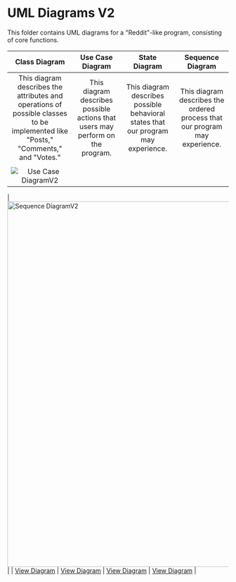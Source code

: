 # UML Diagrams V2
This folder contains UML diagrams for a "Reddit"-like program, consisting of core functions.

| Class Diagram | Use Case Diagram | State Diagram | Sequence Diagram |
| :-: | :-: | :-: | :-: |
| This diagram describes the attributes and operations of possible classes to be implemented like "Posts," "Comments," and "Votes." | This diagram describes possible actions that users may perform on the program. | This diagram describes possible behavioral states that our program may experience. | This diagram describes the ordered process that our program may experience. |
|  |
![Use Case DiagramV2](https://github.com/Trannics/CS151-TheJavaChips/assets/131493733/2dfd042d-7228-47fa-a2b0-38757d40ddb2) | 
 
| <img width="830" alt="Sequence DiagramV2" src="https://github.com/Trannics/CS151-TheJavaChips/assets/131493733/862fdc27-6938-4362-8132-f1803f0493ff"> |
| [View Diagram](https://github.com/Trannics/CS151-TheJavaChips/blob/main/diagrams/Class%20Diagram.png) | 
[View Diagram](https://github.com/Trannics/CS151-TheJavaChips/blob/main/diagramsV2/Use%20Case%20DiagramV2.png) | 
[View Diagram](https://github.com/Trannics/CS151-TheJavaChips/blob/main/diagrams/State%20Diagram.png) | 
[View Diagram](https://github.com/Trannics/CS151-TheJavaChips/blob/main/diagramsV2/Sequence%20DiagramV2.png) |
